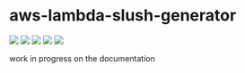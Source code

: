 <h1>aws-lambda-slush-generator</h1>
<div>
	<a href="https://www.npmjs.com/package/aws-lambda-slush-generator"><img src='http://img.shields.io/npm/v/aws-lambda-slush-generator.svg?style=flat'></a>
	<a href="https://www.npmjs.com/package/aws-lambda-slush-generator"><img src='https://img.shields.io/npm/dm/aws-lambda-slush-generator.svg?style=flat-square'></a>
	<a href="https://ci.appveyor.com/project/giowe/aws-lambda-slush-generator"><img src='https://ci.appveyor.com/api/projects/status/kdf2m4yas4kkrxel?svg=true'></a>
	<a href="https://david-dm.org/giowe/AWS-Lambda-Slush-Generator"><img src='https://david-dm.org/giowe/AWS-Lambda-Slush-Generator.svg'></a>
	<a href="https://www.youtube.com/watch?v=Sagg08DrO5U"><img src='http://img.shields.io/badge/gandalf-approved-61C6FF.svg'></a>
</div>

work in progress on the documentation